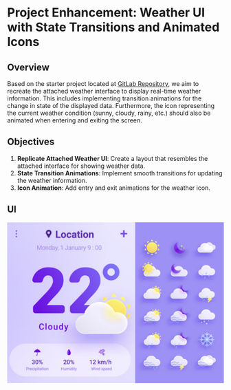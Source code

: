 # Project Enhancement: Weather UI with State Transitions and Animated Icons

## Overview

Based on the starter project located at [GitLab Repository](https://gitlab.com/alex6395030/prueba-tecnica), we aim to recreate the attached weather interface to display real-time weather information. This includes implementing transition animations for the change in state of the displayed data. Furthermore, the icon representing the current weather condition (sunny, cloudy, rainy, etc.) should also be animated when entering and exiting the screen.

## Objectives

1. **Replicate Attached Weather UI**: Create a layout that resembles the attached interface for showing weather data.
2. **State Transition Animations**: Implement smooth transitions for updating the weather information.
3. **Icon Animation**: Add entry and exit animations for the weather icon.

## UI
![UI to copy](readme_assets/ui.png)
